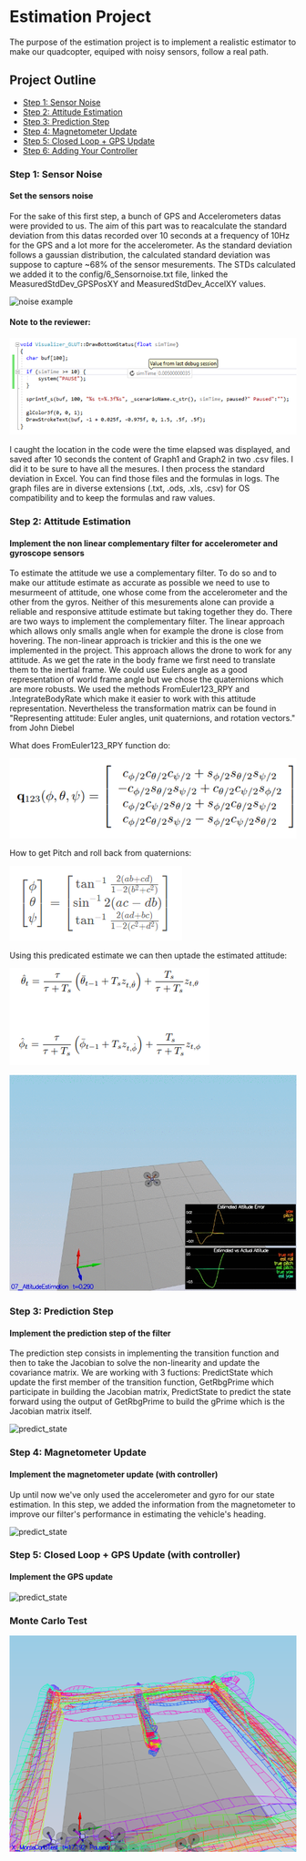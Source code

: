 # Estimation Project #

The purpose of the estimation project is to implement a realistic estimator to make our quadcopter, equiped with noisy sensors, follow a real path.


## Project Outline ##

 - [Step 1: Sensor Noise](#step-1-sensor-noise)
 - [Step 2: Attitude Estimation](#step-2-attitude-estimation)
 - [Step 3: Prediction Step](#step-3-prediction-step)
 - [Step 4: Magnetometer Update](#step-4-magnetometer-update)
 - [Step 5: Closed Loop + GPS Update](#step-5-closed-loop--gps-update)
 - [Step 6: Adding Your Controller](#step-6-adding-your-controller)



### Step 1: Sensor Noise ###
#### Set the sensors noise ####
For the sake of this first step, a bunch of GPS and Accelerometers datas were provided to us. The aim of this part was to reacalculate the standard deviation from this datas recorded over 10 seconds at a frequency of 10Hz for the GPS and a lot more for the accelerometer. As the standard deviation follows a gaussian distribution, the calculated standard deviation was suppose to capture ~68% of the sensor mesurements. The STDs calculated we added it to the config/6_Sensornoise.txt file, linked the MeasuredStdDev_GPSPosXY and MeasuredStdDev_AccelXY values.

![noise example](images/noise.gif)

#### Note to the reviewer: ####

![noise example](images/code.PNG)

I caught the location in the code were the time elapsed was displayed, and saved after 10 seconds the content of Graph1 and Graph2 in two .csv files. I did it to be sure to have all the mesures.
I then process the standard deviation in Excel. You can find those files and the formulas in logs. The graph files are in diverse extensions (.txt, .ods, .xls, .csv) for OS compatibility and to keep the formulas and raw values.


### Step 2: Attitude Estimation ###
#### Implement the non linear complementary filter for accelerometer and gyroscope sensors ####
To estimate the attitude we use a complementary filter. To do so and to make our attitude estimate as accurate as possible we need to use to mesurmeent of attitude, one whose come from the accelerometer and the other from the gyros. Neither of this mesurements alone can provide a reliable and responsive attitude estimate but taking together they do. There are two ways to implement the complementary filter. The linear approach which allows only smalls angle when for example the drone is close from hovering. The non-linear approach is trickier and this is the one we implemented in the project. This approach allows the drone to work for any attitude. As we get the rate in the body frame we first need to translate them to the inertial frame. We could use Eulers angle as a good representation of world frame angle but we chose the quaternions which are more robusts. We used the methods FromEuler123_RPY and .IntegrateBodyRate which make it easier to work with this attitude representation. Nevertheless the transformation matrix can be found in "Representing attitude: Euler angles, unit quaternions, and rotation vectors." from John Diebel

What does FromEuler123_RPY function do:

![euler_to_quaternions](images/euler_to_quaternions.PNG)

How to get Pitch and roll back from quaternions:

![quaternions_to_euler](images/quaternions_to_euler.PNG)

Using this predicated estimate we can then uptade the estimated attitude:

![attitude_update_from_IMU](images/attitude_update_from_IMU.PNG)

![attitude_estimation](images/attitude_estimation2.gif)


### Step 3: Prediction Step ###

#### Implement the prediction step of the filter ####

The prediction step consists in implementing the transition function and then to take the Jacobian to solve the non-linearity and update the covariance matrix. We are working with 3 fuctions: PredictState which update the first member of the transition function, GetRbgPrime which participate in building the Jacobian matrix, PredictState to predict the state forward using the output of GetRbgPrime to build the gPrime which is the Jacobian matrix itself.

![predict_state](images/predict_state.gif)

### Step 4: Magnetometer Update ###
#### Implement the magnetometer update (with controller) ####

Up until now we've only used the accelerometer and gyro for our state estimation.  In this step, we added the information from the magnetometer to improve our filter's performance in estimating the vehicle's heading.

![predict_state](images/update_mag.gif)

### Step 5: Closed Loop + GPS Update (with controller) ###
#### Implement the GPS update ####

![predict_state](images/update_GPS.gif)

### Monte Carlo Test ###

![montecarlo](images/montecarlo.PNG)
